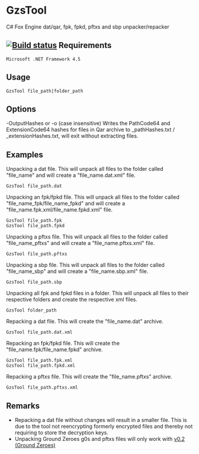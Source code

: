 # GzsTool
C# Fox Engine dat/qar, fpk, fpkd, pftxs and sbp unpacker/repacker
 
[![Build status](https://ci.appveyor.com/api/projects/status/eqetqq6fdggc964b?svg=true)](https://ci.appveyor.com/project/Atvaark/gzstool)
Requirements
--------
```
Microsoft .NET Framework 4.5
```
 
Usage
--------
 
```
GzsTool file_path|folder_path
```

Options
-------
-OutputHashes or -o (case insensitive)
Writes the PathCode64 and ExtensionCode64 hashes for files in Qar archive to <fileName>_pathHashes.txt / _extensionHashes.txt, will exit without extracting files.
 
Examples
--------

Unpacking a dat file. This will unpack all files to the folder called "file_name" and will create a "file_name.dat.xml" file.
```
GzsTool file_path.dat
```
 
Unpacking an fpk/fpkd file. This will unpack all files to the folder called "file_name_fpk/file_name_fpkd" and will create a "file_name.fpk.xml/file_name.fpkd.xml" file.
```
GzsTool file_path.fpk
GzsTool file_path.fpkd
```

Unpacking a pftxs file. This will unpack all files to the folder called "file_name_pftxs" and will create a "file_name.pftxs.xml" file.
```
GzsTool file_path.pftxs
```

Unpacking a sbp file. This will unpack all files to the folder called "file_name_sbp" and will create a "file_name.sbp.xml" file.
```
GzsTool file_path.sbp
```
 
Unpacking all fpk and fpkd files in a folder. This will unpack all files to their respective folders and create the respective xml files. 
```
GzsTool folder_path
```

Repacking a dat file. This will create the "file_name.dat" archive.
```
GzsTool file_path.dat.xml
```

Repacking an fpk/fpkd file. This will create the "file_name.fpk/file_name.fpkd" archive.
```
GzsTool file_path.fpk.xml
GzsTool file_path.fpkd.xml
```

Repacking a pftxs file. This will create the "file_name.pftxs" archive.
```
GzsTool file_path.pftxs.xml
```

Remarks
--------
* Repacking a dat file without changes will result in a smaller file. This is due to the tool not reencrypting formerly encrypted files and thereby not requiring to store the decryption keys.
* Unpacking Ground Zeroes g0s and pftxs files will only work with [v0.2 (Ground Zeroes)](https://github.com/Atvaark/GzsTool/releases/tag/v0.2)
